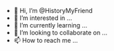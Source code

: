 - 👋 Hi, I’m @HistoryMyFriend
- 👀 I’m interested in ...
- 🌱 I’m currently learning ...
- 💞️ I’m looking to collaborate on ...
- 📫 How to reach me ...

<!---
HistoryMyFriend/HistoryMyFriend is a ✨ special ✨ repository because its `README.md` (this file) appears on your GitHub profile.
You can click the Preview link to take a look at your changes.
--->
